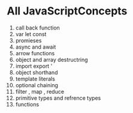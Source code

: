 # All JavaScriptConcepts
1) call back function 
2) var let const
3) promieses
4) async and await
5) arrow functions
6) object and array destructring
7) import export '
8) object shorthand
9) template literals
10) optional chaining
11) filter , map , reduce
12) primitive types and refrence types
13) functions 

